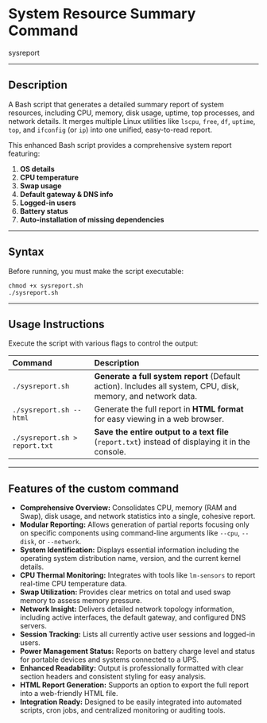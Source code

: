 # System Resource Summary Command

sysreport

---

## Description

A Bash script that generates a detailed summary report of system resources, including CPU, memory, disk usage, uptime, top processes, and network details.
It merges multiple Linux utilities like `lscpu`, `free`, `df`, `uptime`, `top`, and `ifconfig` (or `ip`) into one unified, easy-to-read report.

This enhanced Bash script provides a comprehensive system report featuring:

1.  **OS details**
2.  **CPU temperature**
3.  **Swap usage**
4.  **Default gateway & DNS info**
5.  **Logged-in users**
6.  **Battery status** 
7.  **Auto-installation of missing dependencies**

---
## Syntax

Before running, you must make the script executable:

```
chmod +x sysreport.sh
./sysreport.sh
```

---

## Usage Instructions
Execute the script with various flags to control the output:

| Command | Description |
| :--- | :--- |
| `./sysreport.sh` | **Generate a full system report** (Default action). Includes all system, CPU, disk, memory, and network data. |
| `./sysreport.sh --html` | Generate the full report in **HTML format** for easy viewing in a web browser. |
| `./sysreport.sh > report.txt` | **Save the entire output to a text file** (`report.txt`) instead of displaying it in the console. |

---

## Features of the custom command

* **Comprehensive Overview:** Consolidates CPU, memory (RAM and Swap), disk usage, and network statistics into a single, cohesive report.
* **Modular Reporting:** Allows generation of partial reports focusing only on specific components using command-line arguments like `--cpu`, `--disk`, or `--network`.
* **System Identification:** Displays essential information including the operating system distribution name, version, and the current kernel details.
* **CPU Thermal Monitoring:** Integrates with tools like `lm-sensors` to report real-time CPU temperature data.
* **Swap Utilization:** Provides clear metrics on total and used swap memory to assess memory pressure.
* **Network Insight:** Delivers detailed network topology information, including active interfaces, the default gateway, and configured DNS servers.
* **Session Tracking:** Lists all currently active user sessions and logged-in users.
* **Power Management Status:** Reports on battery charge level and status for portable devices and systems connected to a UPS.
* **Enhanced Readability:** Output is professionally formatted with clear section headers and consistent styling for easy analysis.
* **HTML Report Generation:** Supports an option to export the full report into a web-friendly HTML file.
* **Integration Ready:** Designed to be easily integrated into automated scripts, cron jobs, and centralized monitoring or auditing tools.
